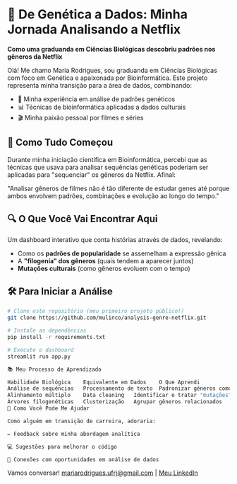 # 🧬 De Genética a Dados: Minha Jornada Analisando a Netflix

**Como uma graduanda em Ciências Biológicas descobriu padrões nos gêneros da Netflix**

Olá! Me chamo Maria Rodrigues, sou graduanda em Ciências Biológicas com foco em Genética e apaixonada por Bioinformática. Este projeto representa minha transição para a área de dados, combinando:

- 🧪 Minha experiência em análise de padrões genéticos
- 📊 Técnicas de bioinformática aplicadas a dados culturais
- 🎬 Minha paixão pessoal por filmes e séries

## 🌱 Como Tudo Começou

Durante minha iniciação científica em Bioinformática, percebi que as técnicas que usava para analisar sequências genéticas poderiam ser aplicadas para "sequenciar" os gêneros da Netflix. Afinal:

"Analisar gêneros de filmes não é tão diferente de estudar genes até porque ambos envolvem padrões, combinações e evolução ao longo do tempo."

## 🔍 O Que Você Vai Encontrar Aqui

Um dashboard interativo que conta histórias através de dados, revelando:

- Como os **padrões de popularidade** se assemelham a expressão gênica
- A **"filogenia" dos gêneros** (quais tendem a aparecer juntos)
- **Mutações culturais** (como gêneros evoluem com o tempo)

## 🛠️ Para Iniciar a Análise

```bash
# Clone este repositório (meu primeiro projeto público!)
git clone https://github.com/mulinco/analysis-genre-netflix.git

# Instale as dependências
pip install -r requirements.txt

# Execute o dashboard
streamlit run app.py

📚 Meu Processo de Aprendizado

Habilidade Biológica	Equivalente em Dados	O Que Aprendi
Análise de sequências	Processamento de texto	Padronizar gêneros como faço com genes
Alinhamento múltiplo	Data cleaning	Identificar e tratar "mutações" nos dados
Árvores filogenéticas	Clusterização	Agrupar gêneros relacionados
🤝 Como Você Pode Me Ajudar

Como alguém em transição de carreira, adoraria:

✏️ Feedback sobre minha abordagem analítica

💻 Sugestões para melhorar o código

🔗 Conexões com oportunidades em análise de dados
```

Vamos conversar! [mariarodrigues.ufrj@gmail.com](mailto:mariarodrigues.ufrj@gmail.com) | [Meu LinkedIn](https://linkedin.com/in/mariaclararodrigues3113) 


